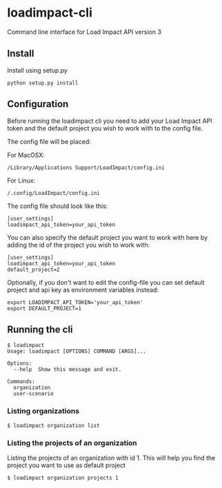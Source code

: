 # loadimpact-cli
Command line interface for Load Impact API version 3

## Install

Install using setup.py

```
python setup.py install
```

## Configuration

Before running the loadimpact cli you need to add your Load Impact API token and the default project you wish to work with to the config file.

The config file will be placed:

For MacOSX:

```
/Library/Applications Support/LoadImpact/config.ini
```

For Linux:

```
/.config/LoadImpact/config.ini
```

The config file should look like this:

```
[user_settings]
loadimpact_api_token=your_api_token
```

You can also specify the default project you want to work with here by adding the id of the project you wish to work with:

```
[user_settings]
loadimpact_api_token=your_api_token
default_project=2
```

Optionally, if you don't want to edit the config-file you can set default project and api key as environment variables instead:


```
export LOADIMPACT_API_TOKEN='your_api_token'
export DEFAULT_PROJECT=1
```

## Running the cli

```
$ loadimpact
Usage: loadimpact [OPTIONS] COMMAND [ARGS]...

Options:
  --help  Show this message and exit.

Commands:
  organization
  user-scenario
```

### Listing organizations

```
$ loadimpact organization list
```


### Listing the projects of an organization

Listing the projects of an organization with id 1. This will help you find the project you want to use as default project

```
$ loadimpact organization projects 1
```